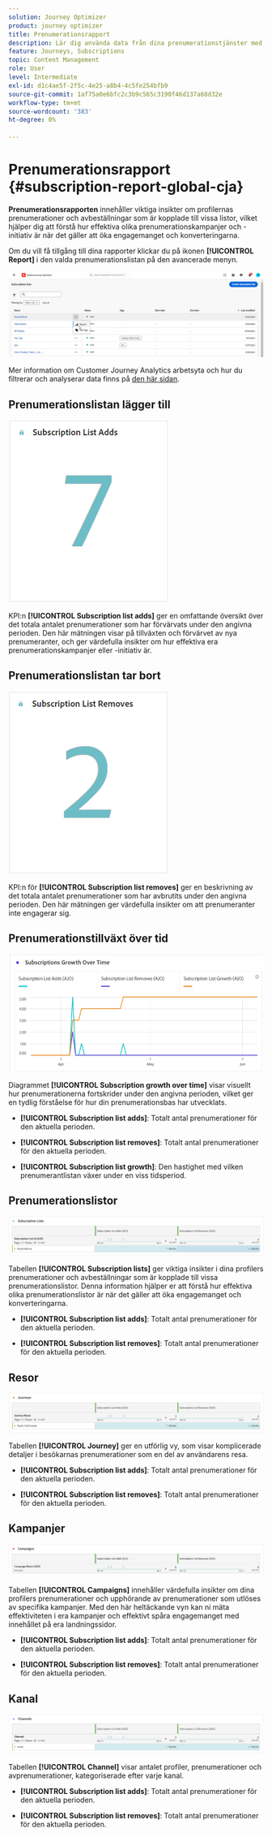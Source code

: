 ```yaml
---
solution: Journey Optimizer
product: journey optimizer
title: Prenumerationsrapport
description: Lär dig använda data från dina prenumerationstjänster med prenumerationsrapporten
feature: Journeys, Subscriptions
topic: Content Management
role: User
level: Intermediate
exl-id: d1c4ae5f-2f5c-4e25-a8b4-4c5fe254bfb9
source-git-commit: 1af75a0e6bfc2c3b9c565c3190f46d137a68d32e
workflow-type: tm+mt
source-wordcount: '383'
ht-degree: 0%

---
```


# Prenumerationsrapport {#subscription-report-global-cja}

**Prenumerationsrapporten** innehåller viktiga insikter om profilernas prenumerationer och avbeställningar som är kopplade till vissa listor, vilket hjälper dig att förstå hur effektiva olika prenumerationskampanjer och -initiativ är när det gäller att öka engagemanget och konverteringarna.

Om du vill få tillgång till dina rapporter klickar du på ikonen **[!UICONTROL Report]** i den valda prenumerationslistan på den avancerade menyn.

![](assets/cja-sub-access.png)

Mer information om Customer Journey Analytics arbetsyta och hur du filtrerar och analyserar data finns på [den här sidan](https://experienceleague.adobe.com/sv/docs/analytics-platform/using/cja-workspace/home).

## Prenumerationslistan lägger till

![](assets/cja-sub-add.png)

KPI:n **[!UICONTROL Subscription list adds]** ger en omfattande översikt över det totala antalet prenumerationer som har förvärvats under den angivna perioden. Den här mätningen visar på tillväxten och förvärvet av nya prenumeranter, och ger värdefulla insikter om hur effektiva era prenumerationskampanjer eller -initiativ är.

## Prenumerationslistan tar bort

![](assets/cja-sub-add-remove.png)

KPI:n för **[!UICONTROL Subscription list removes]** ger en beskrivning av det totala antalet prenumerationer som har avbrutits under den angivna perioden. Den här mätningen ger värdefulla insikter om att prenumeranter inte engagerar sig.

## Prenumerationstillväxt över tid

![](assets/cja-sub-growth.png)

Diagrammet **[!UICONTROL Subscription growth over time]** visar visuellt hur prenumerationerna fortskrider under den angivna perioden, vilket ger en tydlig förståelse för hur din prenumerationsbas har utvecklats.

* **[!UICONTROL Subscription list adds]**: Totalt antal prenumerationer för den aktuella perioden.

* **[!UICONTROL Subscription list removes]**: Totalt antal prenumerationer för den aktuella perioden.

* **[!UICONTROL Subscription list growth]**: Den hastighet med vilken prenumerantlistan växer under en viss tidsperiod.

## Prenumerationslistor

![](assets/cja-sub-lists.png)

Tabellen **[!UICONTROL Subscription lists]** ger viktiga insikter i dina profilers prenumerationer och avbeställningar som är kopplade till vissa prenumerationslistor. Denna information hjälper er att förstå hur effektiva olika prenumerationslistor är när det gäller att öka engagemanget och konverteringarna.

* **[!UICONTROL Subscription list adds]**: Totalt antal prenumerationer för den aktuella perioden.

* **[!UICONTROL Subscription list removes]**: Totalt antal prenumerationer för den aktuella perioden.

## Resor

![](assets/cja-sub-journeys.png)

Tabellen **[!UICONTROL Journey]** ger en utförlig vy, som visar komplicerade detaljer i besökarnas prenumerationer som en del av användarens resa.

* **[!UICONTROL Subscription list adds]**: Totalt antal prenumerationer för den aktuella perioden.

* **[!UICONTROL Subscription list removes]**: Totalt antal prenumerationer för den aktuella perioden.

## Kampanjer

![](assets/cja-sub-campaigns.png)

Tabellen **[!UICONTROL Campaigns]** innehåller värdefulla insikter om dina profilers prenumerationer och upphörande av prenumerationer som utlöses av specifika kampanjer. Med den här heltäckande vyn kan ni mäta effektiviteten i era kampanjer och effektivt spåra engagemanget med innehållet på era landningssidor.

* **[!UICONTROL Subscription list adds]**: Totalt antal prenumerationer för den aktuella perioden.

* **[!UICONTROL Subscription list removes]**: Totalt antal prenumerationer för den aktuella perioden.

## Kanal

![](assets/cja-sub-channels.png)

Tabellen **[!UICONTROL Channel]** visar antalet profiler, prenumerationer och avprenumerationer, kategoriserade efter varje kanal.

* **[!UICONTROL Subscription list adds]**: Totalt antal prenumerationer för den aktuella perioden.

* **[!UICONTROL Subscription list removes]**: Totalt antal prenumerationer för den aktuella perioden.
